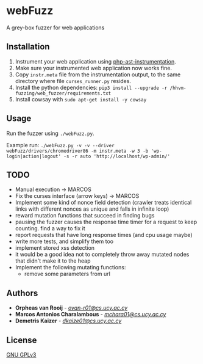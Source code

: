 # webFuzz

A grey-box fuzzer for web applications

## Installation

1. Instrument your web application using [php-ast-instrumentation](https://bitbucket.org/srecgrp/webfuzz_public/src/v1.0.0/instrumentor/).
2. Make sure your instrumented web application now works fine.
3. Copy `instr.meta` file from the instrumentation output, to the same directory where file `curses_runner.py` resides.
4. Install the python dependencies:  ```pip3 install --upgrade -r /hhvm-fuzzing/web_fuzzer/requirements.txt```
5. Install cowsay with ```sudo apt-get install -y cowsay```

## Usage

Run the fuzzer using `./webFuzz.py`.

Example run: ```./webFuzz.py -v -v --driver webFuzz/drivers/chromedriver86 -m instr.meta -w 3 -b 'wp-login|action|logout' -s -r auto 'http://localhost/wp-admin/'```

## TODO
*  Manual execution -> MARCOS
*  Fix the curses interface (arrow keys) -> MARCOS
*  Implement some kind of nonce field detection (crawler treats identical links with different nonces as unique and falls in infinite loop)
*  reward mutation functions that succeed in finding bugs
*  pausing the fuzzer causes the response time timer for a request to keep counting. find a way to fix it
*  report requests that have long response times (and cpu usage maybe)
*  write more tests, and simplify them too
*  implement stored xss detection
*  it would be a good idea not to completely throw away mutated nodes that didn't make it to the heap 
*  Implement the following  mutating functions:
   * remove some parameters from url

## Authors

* **Orpheas van Rooij** - *ovan-r01@cs.ucy.ac.cy*
* **Marcos Antonios Charalambous** - *mchara01@cs.ucy.ac.cy*
* **Demetris Kaizer** - *dkaize01@cs.ucy.ac.cy*

## License
[GNU GPLv3](https://choosealicense.com/licenses/gpl-3.0/)
